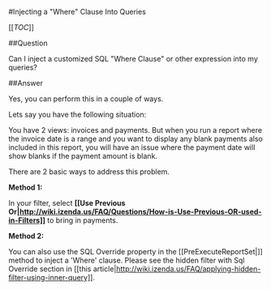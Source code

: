 #Injecting a "Where" Clause Into Queries

[[_TOC_]]

##Question

Can I inject a customized SQL "Where Clause" or other expression into my queries?

##Answer

Yes, you can perform this in a couple of ways.

Lets say you have the following situation:

You have 2 views: invoices and payments. But when you run a report where the invoice date is a range and you want to display any blank payments also included in this report, you will have an issue where the payment date will show blanks if the payment amount is blank. 

There are 2 basic ways to address this problem.

**Method 1:**

In your filter, select **[[Use Previous Or|http://wiki.izenda.us/FAQ/Questions/How-is-Use-Previous-OR-used-in-Filters]]** to bring in payments. 

**Method 2:**

You can also use the SQL Override property in the [[PreExecuteReportSet|]] method to inject a 'Where' clause.  Please see the hidden filter with Sql Override section in [[this article|http://wiki.izenda.us/FAQ/applying-hidden-filter-using-inner-query]].